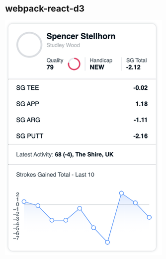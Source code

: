 # webpack-react-d3

![sample](https://github.com/mezz0/webpack-react-d3/blob/main/sample.png?raw=true)
